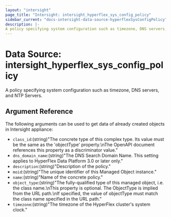 ```yaml
---
layout: "intersight"
page_title: "Intersight: intersight_hyperflex_sys_config_policy"
sidebar_current: "docs-intersight-data-source-hyperflexSysConfigPolicy"
description: |-
A policy specifying system configuration such as timezone, DNS servers, and NTP Servers.
---
```


# Data Source: intersight_hyperflex_sys_config_policy
A policy specifying system configuration such as timezone, DNS servers, and NTP Servers.
## Argument Reference
The following arguments can be used to get data of already created objects in Intersight appliance:
* `class_id`:(string)"The concrete type of this complex type. Its value must be the same as the 'objectType' property.\nThe OpenAPI document references this property as a discriminator value."
* `dns_domain_name`:(string)"The DNS Search Domain Name. This setting applies to HyperFlex Data Platform 3.0 or later only."
* `description`:(string)"Description of the policy."
* `moid`:(string)"The unique identifier of this Managed Object instance."
* `name`:(string)"Name of the concrete policy."
* `object_type`:(string)"The fully-qualified type of this managed object, i.e. the class name.\nThis property is optional. The ObjectType is implied from the URL path.\nIf specified, the value of objectType must match the class name specified in the URL path."
* `timezone`:(string)"The timezone of the HyperFlex cluster's system clock."
